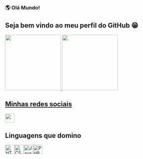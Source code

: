### 🌎 Olá Mundo!
## Seja bem vindo ao meu perfil do GitHub 😁

<div align="left">
  <a href="https://github.com/rafaballerini">
  <img height="180em" src="https://github-readme-stats.vercel.app/api?username=danilometzker&show_icons=true&theme=yeblu&include_all_commits=true&count_private=true"/>
  <img height="180em" src="https://github-readme-stats.vercel.app/api/top-langs/?username=danilometzker&layout=compact&langs_count=7&theme=yeblu"/>
</div>
  
## Minhas redes sociais
<div style="display: flex">
  <a href="https://behance.net/danmetzker" target="_blank"><img src="https://cdn.jsdelivr.net/gh/devicons/devicon/icons/behance/behance-original.svg" height="30"/></a>
</div>

## Linguagens que domino
<div style="display: flex;">
  <img src="https://cdn.jsdelivr.net/gh/devicons/devicon/icons/html5/html5-original.svg" height="30" title="HTML5" />
  <img src="https://cdn.jsdelivr.net/gh/devicons/devicon/icons/css3/css3-original.svg" height="30" title="CSS3" />
  <img src="https://cdn.jsdelivr.net/gh/devicons/devicon/icons/javascript/javascript-original.svg" height="30" title="JavaScript" />
  <img src="https://cdn.jsdelivr.net/gh/devicons/devicon/icons/php/php-plain.svg" height="30" title="PHP" />
</div>
